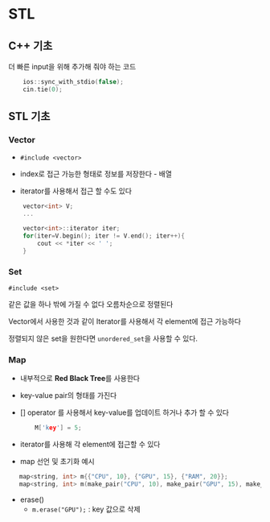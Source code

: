 # STL

## C++ 기초

더 빠른 input을 위해 추가해 줘야 하는 코드
```c++
    ios::sync_with_stdio(false);
    cin.tie(0);
```

## STL 기초
### Vector

 - `#include <vector>`

 - index로 접근 가능한 형태로 정보를 저장한다 - 배열

 - iterator를 사용해서 접근 할 수도 있다
```c++
    vector<int> V;
    ...

    vector<int>::iterator iter;
    for(iter=V.begin(); iter != V.end(); iter++){
        cout << *iter << ' ';
    }
```

### Set

`#include <set>`

같은 값을 하나 밖에 가질 수 없다
오름차순으로 정렬된다

Vector에서 사용한 것과 같이 Iterator를 사용해서 각 element에 접근 가능하다

정렬되지 않은 set을 원한다면 `unordered_set`을 사용할 수 있다.


### Map
 - 내부적으로 **Red Black Tree**를 사용한다

 - key-value pair의 형태를 가진다

 - [] operator 를 사용해서 key-value를 업데이트 하거나 추가 할 수 있다

    ```c++
        M['key'] = 5;
    ```
 - iterator를 사용해 각 element에 접근할 수 있다
 - map 선언 및 초기화 예시

 ```cpp
    map<string, int> m{{"CPU", 10}, {"GPU", 15}, {"RAM", 20}};
    map<string, int> m(make_pair("CPU", 10), make_pair("GPU", 15), make_pair("RAM", 20));
 ```
  - erase()
    - `m.erase("GPU");` : key 값으로 삭제